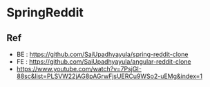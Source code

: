 # SpringReddit

## Ref
- BE : https://github.com/SaiUpadhyayula/spring-reddit-clone
- FE : https://github.com/SaiUpadhyayula/angular-reddit-clone
- https://www.youtube.com/watch?v=7PsjGI-88sc&list=PLSVW22jAG8pAGrwFjsUERCu9WSo2-uEMg&index=1